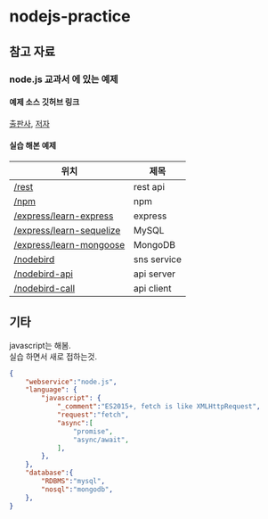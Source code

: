 # nodejs-practice
## 참고 자료
### **node.js 교과서** 에 있는 예제  
#### 예제 소스 깃허브 링크  
[출판사](https://github.com/gilbutITbook/006982), [저자](https://github.com/zerocho/nodejs-book)  

#### 실습 해본 예제  
|위치|제목|
|-|-|
|[/rest](/rest)|rest api|
|[/npm](/npm)|npm|
|[/express/learn-express](/express/learn-express)|express|
|[/express/learn-sequelize](/express/learn-sequelize)|MySQL|
|[/express/learn-mongoose](/express/learn-mongoose)|MongoDB|
|[/nodebird](/nodebird)|sns service|
|[/nodebird-api](/nodebird-api)|api server|
|[/nodebird-call](/nodebird-call)|api client|

## 기타
javascript는 해봄.  
실습 하면서 새로 접하는것.
```json
{
    "webservice":"node.js",
    "language": {
        "javascript": {
            "_comment":"ES2015+, fetch is like XMLHttpRequest",
            "request":"fetch",
            "async":[
                "promise",
                "async/await",                
            ],
        },
    },
    "database":{
        "RDBMS":"mysql",
        "nosql":"mongodb",
    },
}
```

